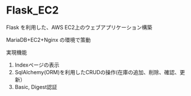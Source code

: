 # Flask_EC2
Flask を利用した、AWS EC2上のウェブアプリケーション構築

MariaDB+EC2+Nginx の環境で策動

実現機能
1. Indexページの表示
2. SqlAlchemy(ORM)を利用したCRUDの操作(在庫の追加、削除、確認、更新）
3. Basic, Digest認証
